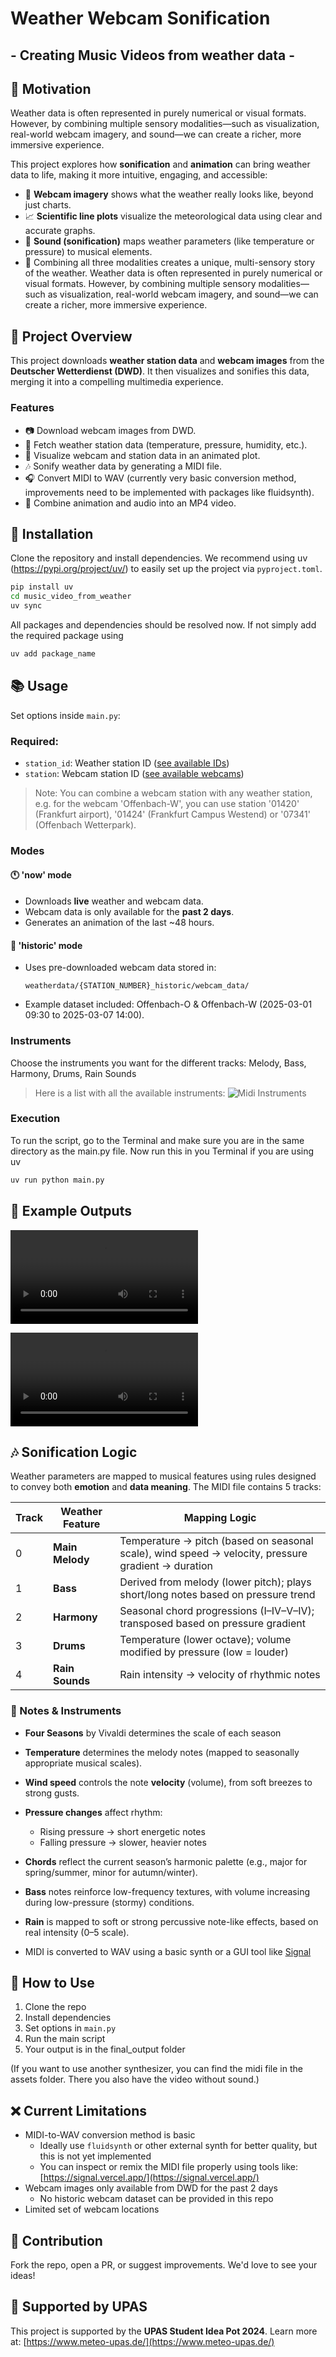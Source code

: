 # Weather Webcam Sonification
## - Creating Music Videos from weather data -

## 🚀 Motivation

Weather data is often represented in purely numerical or visual formats. However, by combining multiple sensory modalities—such as visualization, real-world webcam imagery, and sound—we can create a richer, more immersive experience.

This project explores how **sonification** and **animation** can bring weather data to life, making it more intuitive, engaging, and accessible:

- 🌌 **Webcam imagery** shows what the weather really looks like, beyond just charts.
- 📈 **Scientific line plots** visualize the meteorological data using clear and accurate graphs.
- 🎵 **Sound (sonification)** maps weather parameters (like temperature or pressure) to musical elements.
- 🌇 Combining all three modalities creates a unique, multi-sensory story of the weather.
Weather data is often represented in purely numerical or visual formats. However, by combining multiple sensory modalities—such as visualization, real-world webcam imagery, and sound—we can create a richer, more immersive experience.

## 📃 Project Overview

This project downloads **weather station data** and **webcam images** from the **Deutscher Wetterdienst (DWD)**. It then visualizes and sonifies this data, merging it into a compelling multimedia experience.

### Features

- 📷 Download webcam images from DWD.
- 🌌 Fetch weather station data (temperature, pressure, humidity, etc.).
- 🎨 Visualize webcam and station data in an animated plot.
- 🎶 Sonify weather data by generating a MIDI file.
- 🎧 Convert MIDI to WAV (currently very basic conversion method, improvements need to be implemented with packages like fluidsynth).
- 🎥 Combine animation and audio into an MP4 video.

## 🚀 Installation

Clone the repository and install dependencies. 
We recommend using uv (https://pypi.org/project/uv/) to easily set up the project via `pyproject.toml`.

```bash
pip install uv
cd music_video_from_weather
uv sync
```

All packages and dependencies should be resolved now. If not simply add the required package using

```bash
uv add package_name
```

## 📚 Usage

Set options inside `main.py`:

### Required:

- `station_id`: Weather station ID ([see available IDs](https://opendata.dwd.de/climate_environment/CDC/observations_germany/climate/10_minutes/air_temperature/historical/zehn_min_tu_Beschreibung_Stationen.txt))
- `station`: Webcam station ID ([see available webcams](https://opendata.dwd.de/weather/webcam/))

> Note: You can combine a webcam station with any weather station, e.g. for the webcam 'Offenbach-W', you can use station '01420' (Frankfurt airport), '01424' (Frankfurt Campus Westend) or '07341' (Offenbach Wetterpark).

### Modes

#### **🕚 'now' mode**

- Downloads **live** weather and webcam data.
- Webcam data is only available for the **past 2 days**.
- Generates an animation of the last \~48 hours.

#### **📅 'historic' mode**

- Uses pre-downloaded webcam data stored in:
  ```
  weatherdata/{STATION_NUMBER}_historic/webcam_data/
  ```
- Example dataset included: Offenbach-O & Offenbach-W (2025-03-01 09:30 to 2025-03-07 14:00).

### Instruments

Choose the instruments you want for the different tracks: Melody, Bass, Harmony, Drums, Rain Sounds
> Here is a list with all the available instruments: ![Midi Instruments](https://www.ccarh.org/courses/253/handout/gminstruments/)

### Execution

To run the script, go to the Terminal and make sure you are in the same directory as the main.py file.
Now run this in you Terminal if you are using uv
```bash
uv run python main.py
```

## 🎥 Example Outputs

![Example Animation for 'now'-mode](final_output/Offenbach-W_01420_2025-04-20_09-20_2025-04-22_09-10_420_now.mp4)

![Example Animation for 'historic'-mode](final_output/Offenbach-W_01420_2025-03-01_09-30_2025-03-07_14-00_420_historic.mp4)


## 🎶 Sonification Logic

Weather parameters are mapped to musical features using rules designed to convey both **emotion** and **data meaning**. The MIDI file contains 5 tracks:

| Track | Weather Feature   | Mapping Logic                                                                 |
|-------|-------------------|-------------------------------------------------------------------------------|
| 0     | **Main Melody**   | Temperature → pitch (based on seasonal scale), wind speed → velocity, pressure gradient → duration |
| 1     | **Bass**       | Derived from melody (lower pitch); plays short/long notes based on pressure trend |
| 2     | **Harmony**        | Seasonal chord progressions (I–IV–V–IV); transposed based on pressure gradient |
| 3     | **Drums**          | Temperature (lower octave); volume modified by pressure (low = louder)       |
| 4     | **Rain Sounds**   | Rain intensity → velocity of rhythmic notes                                  |

### 🎺 Notes & Instruments

- **Four Seasons** by Vivaldi determines the scale of each season
- **Temperature** determines the melody notes (mapped to seasonally appropriate musical scales).
- **Wind speed** controls the note **velocity** (volume), from soft breezes to strong gusts.
- **Pressure changes** affect rhythm:
  - Rising pressure → short energetic notes
  - Falling pressure → slower, heavier notes
- **Chords** reflect the current season’s harmonic palette (e.g., major for spring/summer, minor for autumn/winter).
- **Bass** notes reinforce low-frequency textures, with volume increasing during low-pressure (stormy) conditions.
- **Rain** is mapped to soft or strong percussive note-like effects, based on real intensity (0–5 scale).


- MIDI is converted to WAV using a basic synth or a GUI tool like [Signal](https://signal.vercel.app/)

## 💚 How to Use

1. Clone the repo
2. Install dependencies
3. Set options in `main.py`
4. Run the main script
5. Your output is in the final_output folder

(If you want to use another synthesizer, you can find the midi file in the assets folder. There you also have the video without sound.)

## ❌ Current Limitations

- MIDI-to-WAV conversion method is basic
  - Ideally use `fluidsynth` or other external synth for better quality, but this is not yet implemented
  - You can inspect or remix the MIDI file properly using tools like: [https://signal.vercel.app/](https://signal.vercel.app/)
- Webcam images only available from DWD for the past 2 days
  - No historic webcam dataset can be provided in this repo
- Limited set of webcam locations


## 🙌 Contribution

Fork the repo, open a PR, or suggest improvements. We'd love to see your ideas!

## 🌟 Supported by UPAS

This project is supported by the **UPAS Student Idea Pot 2024**. Learn more at: [https://www.meteo-upas.de/](https://www.meteo-upas.de/)

